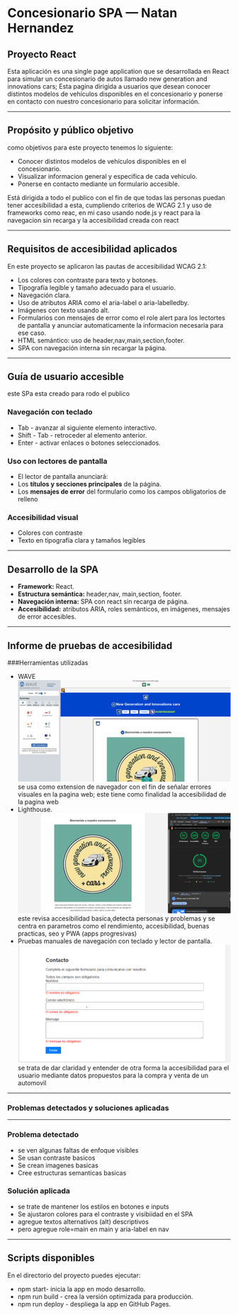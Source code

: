 #  Concesionario SPA — Natan Hernandez

##  Proyecto React
Esta aplicación es una single page application que se desarrollada en React para simular un concesionario de autos llamado new generation and innovations cars; Esta pagina dirigida a usuarios que desean conocer distintos modelos de vehículos disponibles en el concesionario y ponerse en contacto con nuestro concesionario para solicitar información.

---

##  Propósito y público objetivo
como objetivos para este proyecto tenemos lo siguiente:
- Conocer distintos modelos de vehículos disponibles en el concesionario.
- Visualizar informacion general y especifica  de cada vehiculo.
- Ponerse en contacto mediante un formulario accesible.

Está dirigida a todo el publico  con el fin de que todas las personas puedan tener accesibilidad a esta, cumpliendo criterios de WCAG 2.1  y uso de frameworks como reac, en mi caso usando  node.js y react para la navegacion sin recarga y la accesibilidad creada con react

---

##  Requisitos de accesibilidad aplicados
En este proyecto se  aplicaron las pautas de accesibilidad WCAG 2.1:

-  Los colores con contraste para texto y botones.  
-  Tipografía legible y tamaño adecuado para el usuario.  
-  Navegación clara.  
- Uso de atributos ARIA como el aria-label o aria-labelledby.  
- Imágenes con texto usando alt.  
- Formularios con mensajes de error como el role alert para los lectortes de pantalla y anunciar automaticamente la informacion necesaria para ese caso. 
- HTML semántico: uso de header,nav,main,section,footer.  
- SPA con navegación interna sin recargar la página.  

---

## Guía de usuario accesible
este SPa esta creado para rodo el publico

### Navegación con teclado
- Tab - avanzar al siguiente elemento interactivo.  
- Shift - Tab - retroceder al elemento anterior.  
- Enter - activar enlaces o botones seleccionados.  

### Uso con lectores de pantalla
- El lector de pantalla anunciará:
- Los **títulos y secciones principales** de la página.  
- Los **mensajes de error** del formulario como los campos obligatorios de relleno  

### Accesibilidad visual
- Colores con contraste   
- Texto en tipografía clara y tamaños legibles  

---

## Desarrollo de la SPA
- **Framework:** React.  
- **Estructura semántica:** header,nav, main,section, footer.  
- **Navegación interna:** SPA con react sin recarga de página.  
- **Accesibilidad:** atributos ARIA, roles semánticos, en imágenes, mensajes de error accesibles.  

---

## Informe de pruebas de accesibilidad

###Herramientas utilizadas
- WAVE
  ![Evidencia](docs/evidencia1.png)
  se usa como extension de navegador con el fin de señalar errores visuales en la pagina web; este tiene como finalidad la accesibilidad de la pagina web 
- Lighthouse.
  ![Evidencia](docs/evidencia2.png)
  este revisa accesibilidad basica,detecta personas y problemas y se centra en parametros como el rendimiento, accesibilidad, buenas practicas, seo y PWA (apps progresivas)
- Pruebas manuales de navegación con teclado y lector de pantalla.
   ![Evidencia](docs/evidencia3.png)
  se trata de dar claridad y entender de otra forma la accesibilidad para el usuario mediante datos propuestos para la compra y venta de un automovil

---

### Problemas detectados y soluciones aplicadas
---
### Problema detectado  
-  se ven algunas faltas de enfoque visibles
-  Se usan contraste basicos  
- Se crean imagenes basicas 
- Cree estructuras semanticas basicas 
### Solución aplicada
- se trate de mantener los estilos en botones e inputs
- Se ajustaron colores para el contraste y visibiidad en el SPA
- agregue textos alternativos (alt) descriptivos
-  pero agregue role=main en main y aria-label en nav
---

## Scripts disponibles
En el directorio del proyecto puedes ejecutar:

- npm start- inicia la app en modo desarrollo.  
- npm run build - crea la versión optimizada para producción.  
- npm run deploy - despliega la app en GitHub Pages.  

